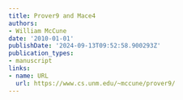 ```yaml
---
title: Prover9 and Mace4
authors:
- William McCune
date: '2010-01-01'
publishDate: '2024-09-13T09:52:58.900293Z'
publication_types:
- manuscript
links:
- name: URL
  url: https://www.cs.unm.edu/~mccune/prover9/
---
```

